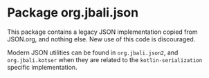 # Package org.jbali.json

This package contains a legacy JSON implementation copied from JSON.org,
and nothing else. New use of this code is discouraged.

Modern JSON utilities can be found in `org.jbali.json2`, and `org.jbali.kotser` when they
are related to the `kotlin-serialization` specific implementation.
